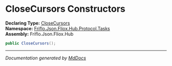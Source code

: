 ﻿<!--  
  <auto-generated>   
    The contents of this file were generated by a tool.  
    Changes to this file may be list if the file is regenerated  
  </auto-generated>   
-->

# CloseCursors Constructors

**Declaring Type:** [CloseCursors](../index.md)  
**Namespace:** [Friflo.Json.Fliox.Hub.Protocol.Tasks](../../index.md)  
**Assembly:** Friflo.Json.Fliox.Hub

```csharp
public CloseCursors();
```
___

*Documentation generated by [MdDocs](https://github.com/ap0llo/mddocs)*
